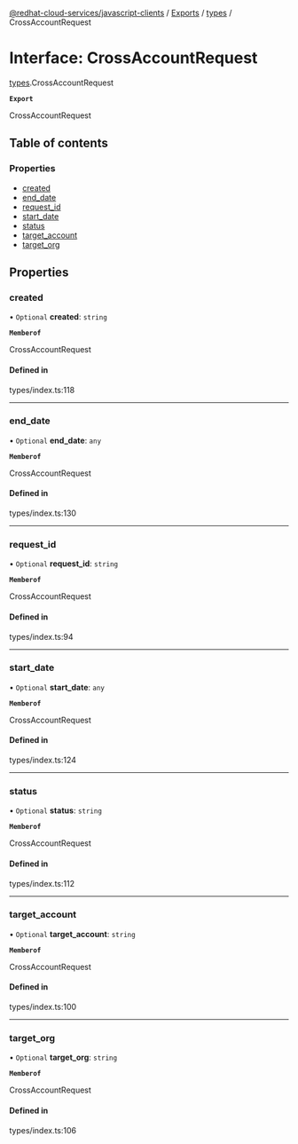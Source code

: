 [@redhat-cloud-services/javascript-clients](../README.md) / [Exports](../modules.md) / [types](../modules/types.md) / CrossAccountRequest

# Interface: CrossAccountRequest

[types](../modules/types.md).CrossAccountRequest

**`Export`**

CrossAccountRequest

## Table of contents

### Properties

- [created](types.CrossAccountRequest.md#created)
- [end\_date](types.CrossAccountRequest.md#end_date)
- [request\_id](types.CrossAccountRequest.md#request_id)
- [start\_date](types.CrossAccountRequest.md#start_date)
- [status](types.CrossAccountRequest.md#status)
- [target\_account](types.CrossAccountRequest.md#target_account)
- [target\_org](types.CrossAccountRequest.md#target_org)

## Properties

### created

• `Optional` **created**: `string`

**`Memberof`**

CrossAccountRequest

#### Defined in

types/index.ts:118

___

### end\_date

• `Optional` **end\_date**: `any`

**`Memberof`**

CrossAccountRequest

#### Defined in

types/index.ts:130

___

### request\_id

• `Optional` **request\_id**: `string`

**`Memberof`**

CrossAccountRequest

#### Defined in

types/index.ts:94

___

### start\_date

• `Optional` **start\_date**: `any`

**`Memberof`**

CrossAccountRequest

#### Defined in

types/index.ts:124

___

### status

• `Optional` **status**: `string`

**`Memberof`**

CrossAccountRequest

#### Defined in

types/index.ts:112

___

### target\_account

• `Optional` **target\_account**: `string`

**`Memberof`**

CrossAccountRequest

#### Defined in

types/index.ts:100

___

### target\_org

• `Optional` **target\_org**: `string`

**`Memberof`**

CrossAccountRequest

#### Defined in

types/index.ts:106
